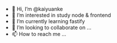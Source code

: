 - 👋 Hi, I’m @kaiyuanke
- 👀 I’m interested in study node & frontend
- 🌱 I’m currently learning fastify
- 💞️ I’m looking to collaborate on ...
- 📫 How to reach me ...

<!---
kaiyuanke/kaiyuanke is a ✨ special ✨ repository because its `README.md` (this file) appears on your GitHub profile.
You can click the Preview link to take a look at your changes.
--->
